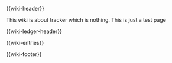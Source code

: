 {{wiki-header}}

This wiki is about tracker which is nothing. This is just a test page

{{wiki-ledger-header}}

{{wiki-entries}}

{{wiki-footer}}